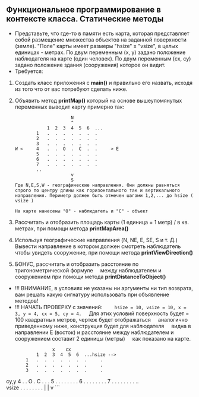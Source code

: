 ## Функциональное программирование в контексте класса. Статические методы

* Представьте, что где-то в памяти есть карта, которая
  представляет собой размещение множества объектов на заданной поверхности (земле).
  "Поле" карты имеет размеры "hsize" x "vsize", в целых единицах - метрах. 
   По двум переменным (x, y) задано положение наблюдателя на карте (один человек).
   По двум переменным (cx, cy) задано положение здания (сооружения) которое он видит.
* Требуется:
 1. Создать класс приложения с **main()** и правильно его назвать, исходя из того что от вас потребуют сделать ниже.
 2. Объявить метод **printMap()** который на основе вышеупомянутых переменных выводит карту примерно так:
    ```
                         N
                         ^
                1  2  3  4  5  6  ...
            1   .  .  .  .  .  .  .     
            2   .  .  .  .  .  .  .     
            3   .  .  .  .  .  .  .     
    W <     4   .  .  O  .  C  .  .     > E
            5   .  .  .  .  .  .  .     
            6   .  .  .  .  .  .  .     
            7   .  .  .  .  .  .  .     
            .. 
                         v
                         S 
    Где N,E,S,W - географические направления. Они должны равняться строго по центру длины как горизонтального так и вертикального направления. Периметр должен быть отмечен шагами 1,2,... до hsize ( vsize )     

    На карте нанесены "O" - наблюдатель и "C" - объект
    ```
 3. Рассчитать и отобразить площадь карты (1 единица = 1 метр) / в кв. метрах, при помощи метода **printMapArea()**
 4. Используя географические направления (N, NE, E, SE, S и т. Д.) Вывести направление в котором
    должен смотреть наблюдатель чтобы увидеть сооружение, при помощи метода **printViewDirection()**

 5. БОНУС, рассчитать и отобразить расстояние по тригонометрической формуле
    между наблюдателем и сооружением при помощи метода **printDistanceToObject()**

* !!! ВНИМАНИЕ, в условиях не указаны ни аргументы ни тип возврата, вам решать какую сигнатуру использовать при объявление методов!
* !!! НАЧАТЬ ПРОВЕРКУ с значений: 
        ```
        hsize = 10, vsize = 10, x = 3, y = 4, cx = 5, cy = 4.
        ```
        Для этих условий поверхность будет = 100 квадратных метров, чертеж будет отображаться
        аналогично приведенному ниже, конструкция будет для наблюдателя
        видна в направлении E (восток) и расстояние между наблюдателем и сооружением составит 2 единицы (метры)
        как показано на карте.
    ```
                  x    cx
            1  2  3  4  5  6  ...hsize -->
        1   .  .  .  .  .  .  .     .
        2   .  .  .  .  .  .  .     .
        3   .  .  .  .  .  .  .     .
cy,y    4   .  .  O  .  C  .  .     .
        5   .  .  .  .  .  .  .     .
        6   .  .  .  .  .  .  .     .
        7   .  .  .  .  .  .  .     .
        ..  
    vsize   .  .  .  .  .  .  .     .
        |
        |
        v
    ```